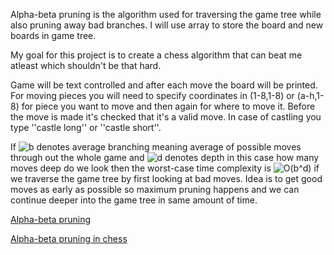 Alpha-beta pruning is the algorithm used for traversing the game tree while also pruning away bad
branches. I will use array to store the board and new boards in game tree.


My goal for this project is to create a chess algorithm that can beat me atleast which shouldn't be that hard.


Game will be text controlled and after each move the board will be printed. For moving pieces
you will need to specify coordinates in (1-8,1-8) or (a-h,1-8) for piece you want to move and then again for where to move it. Before the move is made it's checked that it's a valid move.
In case of castling you type ''castle long'' or ''castle short''.


If 
<img src="https://latex.codecogs.com/svg.latex?b" title="b"/>
denotes average branching meaning average of possible moves through out the whole game and 
<img src="https://latex.codecogs.com/svg.latex?d" title="d"/>
denotes depth in this case how many moves deep do we look then the worst-case time complexity is
<img src="https://latex.codecogs.com/svg.latex?O(b^d)" title="O(b^d)"/>
if we traverse the game tree by first looking at bad moves. Idea is to get good moves as early as
possible so maximum pruning happens and we can continue deeper into the game tree in same amount of time.


[Alpha-beta pruning](https://en.wikipedia.org/wiki/Alpha%E2%80%93beta_pruning)

[Alpha-beta pruning in chess](https://www.chessprogramming.org/Alpha-Beta)